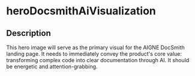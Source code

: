 # heroDocsmithAiVisualization

## Description

This hero image will serve as the primary visual for the AIGNE DocSmith landing page. It needs to immediately convey the product's core value: transforming complex code into clear documentation through AI. It should be energetic and attention-grabbing.

